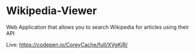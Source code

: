 # Wikipedia-Viewer

Web Application that allows you to search Wikipedia for articles using their API

Live: https://codepen.io/CoreyCache/full/XVgKjR/
